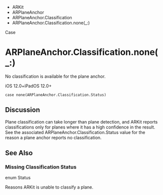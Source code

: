 

- ARKit
- ARPlaneAnchor
- ARPlaneAnchor.Classification
-  ARPlaneAnchor.Classification.none(\_:) 

Case

# ARPlaneAnchor.Classification.none(\_:)

No classification is available for the plane anchor.

iOS 12.0+iPadOS 12.0+

``` source
case none(ARPlaneAnchor.Classification.Status)
```

## Discussion

Plane classification can take longer than plane detection, and ARKit reports classifications only for planes where it has a high confidence in the result. See the associated ARPlaneAnchor.Classification.Status value for the reason a plane anchor reports no classification.

## See Also

### Missing Classification Status

enum Status

Reasons ARKit is unable to classify a plane.

